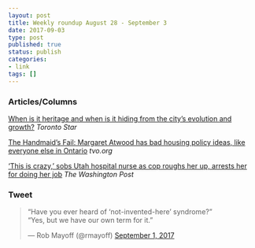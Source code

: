 ```yaml
---
layout: post
title: Weekly roundup August 28 - September 3
date: 2017-09-03
type: post
published: true
status: publish
categories:
- link
tags: []
---
```


### Articles/Columns

[When is it heritage and when is it hiding from the city’s evolution and growth?](https://www.thestar.com/news/gta/2017/09/01/when-is-it-heritage-and-when-is-it-hiding-from-the-citys-evolution-and-growth-micallef.html "When is it heritage and when is it hiding from the city’s evolution and growth? By Shawn Micallef") *Toronto Star*

[The Handmaid’s Fail: Margaret Atwood has bad housing policy ideas, like everyone else in Ontario](http://tvo.org/article/current-affairs/the-next-ontario/the-handmaids-fail-margaret-atwood-has-bad-housing-policy-ideas-like-everyone-else-in-ontario "The Handmaid’s Fail: Margaret Atwood has bad housing policy ideas, like everyone else in Ontario. By John Michael McGrath") *tvo.org*

[‘This is crazy,’ sobs Utah hospital nurse as cop roughs her up, arrests her for doing her job](https://www.washingtonpost.com/news/morning-mix/wp/2017/09/01/this-is-crazy-sobs-utah-hospital-nurse-as-cop-roughs-her-up-arrests-her-for-doing-her-job/?tid=ss_tw&utm_term=.21a42e9797c5 "‘This is crazy,’ sobs Utah hospital nurse as cop roughs her up, arrests her for doing her job. By Derek Hawkins") *The Washington Post*

### Tweet

<blockquote class="twitter-tweet" data-lang="en"><p lang="en" dir="ltr">“Have you ever heard of ‘not-invented-here’ syndrome?”<br>“Yes, but we have our own term for it.”</p>&mdash; Rob Mayoff (@rmayoff) <a href="https://twitter.com/rmayoff/status/903671664721973248">September 1, 2017</a></blockquote> <script async src="//platform.twitter.com/widgets.js" charset="utf-8"></script>